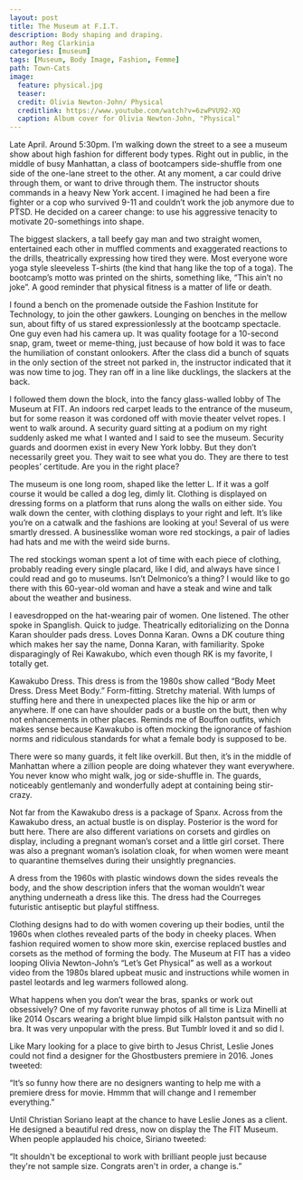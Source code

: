 ```yaml
---
layout: post
title: The Museum at F.I.T.
description: Body shaping and draping.
author: Reg Clarkinia
categories: [museum]
tags: [Museum, Body Image, Fashion, Femme]
path: Town-Cats
image:
  feature: physical.jpg
  teaser:
  credit: Olivia Newton-John/ Physical
  creditlink: https://www.youtube.com/watch?v=6zwPVU92-XQ
  caption: Album cover for Olivia Newton-John, "Physical"
---
```


Late April. Around 5:30pm. I’m walking down the street to a see a museum show about high fashion for different body types. Right out in public, in the middle of busy Manhattan, a class of bootcampers side-shuffle from one side of the one-lane street to the other. At any moment, a car could drive through them, or want to drive through them. The instructor shouts commands in a heavy New York accent. I imagined he had been a fire fighter or a cop who survived 9-11 and couldn’t work the job anymore due to PTSD. He decided on a career change: to use his aggressive tenacity to motivate 20-somethings into shape.

The biggest slackers, a tall beefy gay man and two straight women, entertained each other in muffled comments and exaggerated reactions to the drills, theatrically expressing how tired they were. Most everyone wore yoga style sleeveless T-shirts (the kind that hang like the top of a toga). The bootcamp’s motto was printed on the shirts, something like, “This ain’t no joke”. A good reminder that physical fitness is a matter of life or death.

I found a bench on the promenade outside the Fashion Institute for Technology, to join the other gawkers. Lounging on benches in the mellow sun, about fifty of us stared expressionlessly at the bootcamp spectacle. One guy even had his camera up. It was quality footage for a 10-second snap, gram, tweet or meme-thing, just because of how bold it was to face the humiliation of constant onlookers. After the class did a bunch of squats in the only section of the street not parked in, the instructor indicated that it was now time to jog. They ran off in a line like ducklings, the slackers at the back.

I followed them down the block, into the fancy glass-walled lobby of The Museum at FIT. An indoors red carpet leads to the entrance of the museum, but for some reason it was cordoned off with movie theater velvet ropes. I went to walk around. A security guard sitting at a podium on my right suddenly asked me what I wanted and I said to see the museum. Security guards and doormen exist in every New York lobby. But they don’t necessarily greet you. They wait to see what you do. They are there to test peoples’ certitude. Are you in the right place?

The museum is one long room, shaped like the letter L. If it was a golf course it would be called a dog leg, dimly lit. Clothing is displayed on dressing forms on a platform that runs along the walls on either side. You walk down the center, with clothing displays to your right and left. It’s like you’re on a catwalk and the fashions are looking at you! Several of us were smartly dressed. A businesslike woman wore red stockings, a pair of ladies had hats and me with the weird side burns.

The red stockings woman spent a lot of time with each piece of clothing, probably reading every single placard, like I did, and always have since I could read and go to museums. Isn’t Delmonico’s a thing? I would like to go there with this 60-year-old woman and have a steak and wine and talk about the weather and business.

I eavesdropped on the hat-wearing pair of women. One listened. The other spoke in Spanglish. Quick to judge. Theatrically editorializing on the Donna Karan shoulder pads dress. Loves Donna Karan. Owns a DK couture thing which makes her say the name, Donna Karan, with familiarity. Spoke disparagingly of Rei Kawakubo, which even though RK is my favorite, I totally get.

Kawakubo Dress. This dress is from the 1980s show called “Body Meet Dress. Dress Meet Body.” Form-fitting. Stretchy material. With lumps of stuffing here and there in unexpected places like the hip or arm or anywhere. If one can have shoulder pads or a bustle on the butt, then why not enhancements in other places. Reminds me of Bouffon outfits, which makes sense because Kawakubo is often mocking the ignorance of fashion norms and ridiculous standards for what a female body is supposed to be.

There were so many guards, it felt like overkill. But then, it’s in the middle of Manhattan where a zillion people are doing whatever they want everywhere. You never know who might walk, jog or side-shuffle in. The guards, noticeably gentlemanly and wonderfully adept at containing being stir-crazy.

Not far from the Kawakubo dress is a package of Spanx. Across from the Kawakubo dress, an actual bustle is on display. Posterior is the word for butt here. There are also different variations on corsets and girdles on display, including a pregnant woman’s corset and a little girl corset. There was also a pregnant woman’s isolation cloak, for when women were meant to quarantine themselves during their unsightly pregnancies.

A dress from the 1960s with plastic windows down the sides reveals the body, and the show description infers that the woman wouldn’t wear anything underneath a dress like this. The dress had the Courreges futuristic antiseptic but playful stiffness.

Clothing designs had to do with women covering up their bodies, until the 1960s when clothes revealed parts of the body in cheeky places. When fashion required women to show more skin, exercise replaced bustles and corsets as the method of forming the body. The Museum at FIT has a video looping Olivia Newton-John’s “Let’s Get Physical” as well as a workout video from the 1980s blared upbeat music and instructions while women in pastel leotards and leg warmers followed along.

What happens when you don’t wear the bras, spanks or work out obsessively? One of my favorite runway photos of all time is Liza Minelli at like 2014 Oscars wearing a bright blue limpid silk Halston pantsuit with no bra. It was very unpopular with the press. But Tumblr loved it and so did I.

Like Mary looking for a place to give birth to Jesus Christ, Leslie Jones could not find a designer for the Ghostbusters premiere in 2016. Jones tweeted:

“It’s so funny how there are no designers wanting to help me with a premiere dress for movie. Hmmm that will change and I remember everything.”

Until Christian Soriano leapt at the chance to have Leslie Jones as a client. He designed a beautiful red dress, now on display the The FIT Museum. When people applauded his choice, Siriano tweeted:

“It shouldn't be exceptional to work with brilliant people just because they're not sample size. Congrats aren't in order, a change is.”
